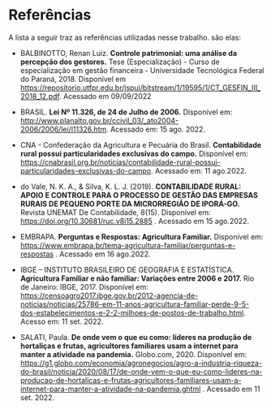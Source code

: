 # Referências

A lista a seguir traz as referências utilizadas nesse trabalho. são elas:

* BALBINOTTO, Renan Luiz. **Controle patrimonial: uma análise da percepção dos gestores.** Tese (Especialização) - Curso de especialização em gestão financeira - Universidade Tecnológica Federal do Paraná, 2018. Disponível em https://repositorio.utfpr.edu.br/jspui/bitstream/1/19595/1/CT_GESFIN_III_2018_12.pdf. Acessado em 09/09/2022 

* BRASIL. **Lei Nº 11.326, de 24 de Julho de 2006.** Disponível em: http://www.planalto.gov.br/ccivil_03/_ato2004-2006/2006/lei/l11326.htm. Acessado em: 15 ago. 2022.  

* CNA - Confederação da Agricultura e Pecuária do Brasil. **Contabilidade rural possui particularidades exclusivas do campo.** Disponível em: https://cnabrasil.org.br/noticias/contabilidade-rural-possui-particularidades-exclusivas-do-campo. Acessado em: 11 ago.2022.  

* do Vale, N. K. A., & Silva, K. L. J. (2019). **CONTABILIDADE RURAL: APOIO E CONTROLE PARA O PROCESSO DE GESTÃO DAS EMPRESAS RURAIS DE PEQUENO PORTE DA MICRORREGIÃO DE IPORÁ-GO.** Revista UNEMAT De Contabilidade, 8(15). Disponível em: https://doi.org/10.30681/ruc.v8i15.2885 . Acessado em 15 ago.2022. 

* EMBRAPA. **Perguntas e Respostas: Agricultura Familiar.** Disponível em: https://www.embrapa.br/tema-agricultura-familiar/perguntas-e-respostas . Acessado em 16 ago.2022.  

* IBGE – INSTITUTO BRASILEIRO DE GEOGRAFIA E ESTATÍSTICA. **Agricultura Familiar e não familiar: Variações entre 2006 e 2017.** Rio de Janeiro: IBGE, 2017. Disponível em: https://censoagro2017.ibge.gov.br/2012-agencia-de-noticias/noticias/25786-em-11-anos-agricultura-familiar-perde-9-5-dos-estabelecimentos-e-2-2-milhoes-de-postos-de-trabalho.html. Acesso em: 11 set. 2022. 

* SALATI, Paula. **De onde vem o que eu como: líderes na produção de hortaliças e frutas, agricultores familiares usam a internet para manter a atividade na pandemia.** Globo.com, 2020. Disponível em: https://g1.globo.com/economia/agronegocios/agro-a-industria-riqueza-do-brasil/noticia/2020/08/17/de-onde-vem-o-que-eu-como-lideres-na-producao-de-hortalicas-e-frutas-agricultores-familiares-usam-a-internet-para-manter-a-atividade-na-pandemia.ghtml  . Acessado em 11 set. 2022. 

